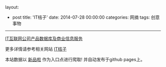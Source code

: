 layout: 
  - post 
title: 'IT桔子' 
date: 2014-07-28 00:00:00 
categories: 网摘 
tags: 创意事物 
---

<a href="http://xinpinla.com/product/104" title="查看产品详情">
								IT互联网公司产品数据库及商业信息服务							</a>  

更多详情请参考相关网站 [IT桔子](http://itjuzi.com/)  

本站数据以 [新品啦](http://xinpinla.com/) 作为入口点进行爬取! 并自动发布于github pages上。  
